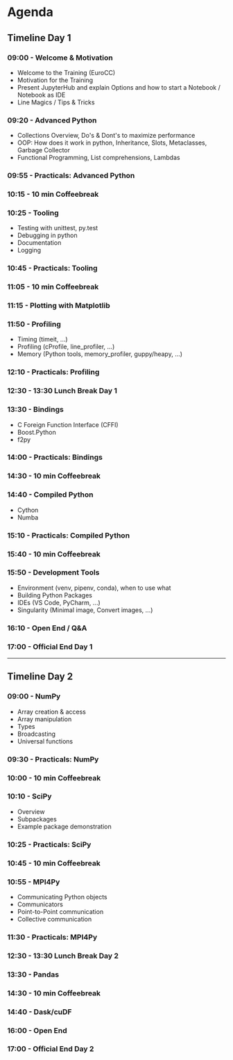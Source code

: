 # Agenda

## Timeline Day 1

### 09:00 - Welcome & Motivation

* Welcome to the Training (EuroCC)
* Motivation for the Training
* Present JupyterHub and explain Options and how to start a Notebook / Notebook as IDE
* Line Magics / Tips & Tricks

### 09:20 - Advanced Python

* Collections Overview, Do's & Dont's to maximize performance
* OOP: How does it work in python, Inheritance, Slots, Metaclasses, Garbage Collector
* Functional Programming, List comprehensions, Lambdas

### 09:55 - Practicals: Advanced Python

### 10:15 - 10 min **Coffeebreak**

### 10:25 - Tooling

* Testing with unittest, py.test
* Debugging in python
* Documentation
* Logging

### 10:45 - Practicals: Tooling

### 11:05 - 10 min **Coffeebreak**

### 11:15 - Plotting with Matplotlib

### 11:50 - Profiling

* Timing (timeit, ...)
* Profiling (cProfile, line_profiler, ...)
* Memory (Python tools, memory_profiler, guppy/heapy, ...)

### 12:10 - Practicals: Profiling

### 12:30 - 13:30 **Lunch Break Day 1**

### 13:30 - Bindings

* C Foreign Function Interface (CFFI)
* Boost.Python
* f2py

### 14:00 - Practicals: Bindings

### 14:30 - 10 min **Coffeebreak**

### 14:40 - Compiled Python

* Cython
* Numba

### 15:10 - Practicals: Compiled Python

### 15:40 - 10 min **Coffeebreak**

### 15:50 - Development Tools

* Environment (venv, pipenv, conda), when to use what
* Building Python Packages
* IDEs (VS Code, PyCharm, ...)
* Singularity (Minimal image, Convert images, ...)

### 16:10 - Open End / Q&A

### 17:00 - Official End Day 1

---

## Timeline Day 2

### 09:00 - NumPy

* Array creation & access
* Array manipulation
* Types
* Broadcasting
* Universal functions

### 09:30 - Practicals: NumPy

### 10:00 - 10 min **Coffeebreak**

### 10:10 - SciPy

* Overview
* Subpackages
* Example package demonstration

### 10:25 - Practicals: SciPy

### 10:45 - 10 min **Coffeebreak**

### 10:55 - MPI4Py

* Communicating Python objects
* Communicators
* Point-to-Point communication
* Collective communication
  
### 11:30 - Practicals: MPI4Py

### 12:30 - 13:30 **Lunch Break Day 2**

### 13:30 - Pandas

### 14:30 - 10 min **Coffeebreak**

### 14:40 - Dask/cuDF

### 16:00 - Open End

### 17:00 - Official End Day 2
